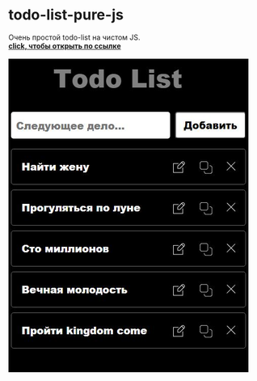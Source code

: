 # todo-list-pure-js
Очень простой todo-list на чистом JS.
<br>
<a href="https://westerovs.github.io/todo-list-pure-js/."><b>click, чтобы открыть по ссылке<b></a>
<br>
<br>
<img src="cover.JPG"/>

